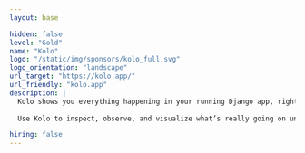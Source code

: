 ```yaml
---
layout: base

hidden: false
level: "Gold"
name: "Kolo"
logo: "/static/img/sponsors/kolo_full.svg"
logo_orientation: "landscape"
url_target: "https://kolo.app/"
url_friendly: "kolo.app"
description: |
  Kolo shows you everything happening in your running Django app, right inside VSCode. Kolo is built with the belief that when it’s really easy to see what’s going on under the hood, it’s much easier to fix problems, add new functionality, and build a strong mental model of your codebase. 
  
  Use Kolo to inspect, observe, and visualize what’s really going on under the hood, all in rea-ltime. Explore every single executed codepath, local variables, SQL queries, and outbound HTTP requests. Spend less time gathering context, and more time writing code.

hiring: false
---
```

